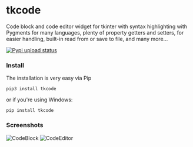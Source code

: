# tkcode
Code block and code editor widget for tkinter with syntax highlighting with Pygments for many languages, plenty of property getters and setters, for easier handling, built-in read from or save to file, and many more...

[![Pypi upload status](https://github.com/rdbende/tkcode/actions/workflows/python-publish.yml/badge.svg)](https://github.com/rdbende/tkcode/actions/workflows/python-publish.yml)


### Install
The installation is very easy via Pip
```
pip3 install tkcode
```
or if you're using Windows:
```
pip install tkcode
```

### Screenshots

![CodeBlock](https://user-images.githubusercontent.com/77941087/126519716-e505d82f-6b33-4648-b7d5-3367f3cd5c9c.png)
![CodeEditor](https://user-images.githubusercontent.com/77941087/126519727-6635ccb6-6592-4b80-9e9c-98bcb866e7f5.png)

